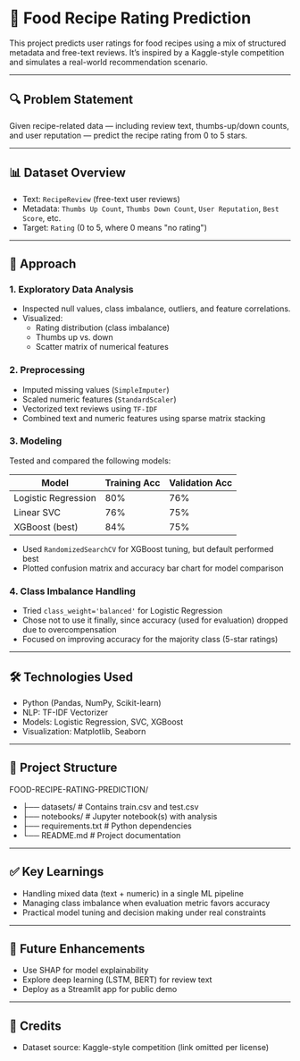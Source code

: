 # 🍲 Food Recipe Rating Prediction

This project predicts user ratings for food recipes using a mix of structured metadata and free-text reviews. It’s inspired by a Kaggle-style competition and simulates a real-world recommendation scenario.

---

## 🔍 Problem Statement

Given recipe-related data — including review text, thumbs-up/down counts, and user reputation — predict the recipe rating from 0 to 5 stars.

---

## 📊 Dataset Overview

- Text: `RecipeReview` (free-text user reviews)
- Metadata: `Thumbs Up Count`, `Thumbs Down Count`, `User Reputation`, `Best Score`, etc.
- Target: `Rating` (0 to 5, where 0 means "no rating")

---

## 🧠 Approach

### 1. **Exploratory Data Analysis**
- Inspected null values, class imbalance, outliers, and feature correlations.
- Visualized:
  - Rating distribution (class imbalance)
  - Thumbs up vs. down
  - Scatter matrix of numerical features

### 2. **Preprocessing**
- Imputed missing values (`SimpleImputer`)
- Scaled numeric features (`StandardScaler`)
- Vectorized text reviews using `TF-IDF`
- Combined text and numeric features using sparse matrix stacking

### 3. **Modeling**
Tested and compared the following models:

| Model            | Training Acc | Validation Acc |
|------------------|--------------|----------------|
| Logistic Regression | 80%         | 76%            |
| Linear SVC         | 76%         | 75%            |
| XGBoost (best)     | 84%         | 75%            |

- Used `RandomizedSearchCV` for XGBoost tuning, but default performed best
- Plotted confusion matrix and accuracy bar chart for model comparison

### 4. **Class Imbalance Handling**
- Tried `class_weight='balanced'` for Logistic Regression
- Chose not to use it finally, since accuracy (used for evaluation) dropped due to overcompensation
- Focused on improving accuracy for the majority class (5-star ratings)

---

## 🛠️ Technologies Used

- Python (Pandas, NumPy, Scikit-learn)
- NLP: TF-IDF Vectorizer
- Models: Logistic Regression, SVC, XGBoost
- Visualization: Matplotlib, Seaborn

---

## 📁 Project Structure

FOOD-RECIPE-RATING-PREDICTION/
- ├── datasets/ # Contains train.csv and test.csv
- ├── notebooks/ # Jupyter notebook(s) with analysis
- ├── requirements.txt # Python dependencies
- └── README.md # Project documentation

---

## ✅ Key Learnings

- Handling mixed data (text + numeric) in a single ML pipeline
- Managing class imbalance when evaluation metric favors accuracy
- Practical model tuning and decision making under real constraints

---

## 🚀 Future Enhancements

- Use SHAP for model explainability
- Explore deep learning (LSTM, BERT) for review text
- Deploy as a Streamlit app for public demo

---

## 📎 Credits

- Dataset source: Kaggle-style competition (link omitted per license)
